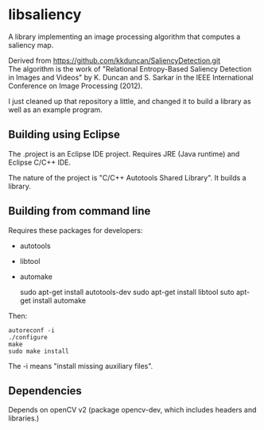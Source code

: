 libsaliency
===========

A library implementing an image processing algorithm that computes a saliency map.

Derived from https://github.com/kkduncan/SaliencyDetection.git   
The algorithm is the work of  "Relational Entropy-Based Saliency Detection in Images and Videos" by K. Duncan and S. Sarkar in the IEEE International Conference on Image Processing (2012).
 
I just cleaned up that repository a little, and changed it to build a library as well as an example program.
 
Building using Eclipse
----------------------

The .project is an Eclipse IDE project.  Requires JRE (Java runtime) and Eclipse C/C++ IDE.

The nature of the project is "C/C++ Autotools Shared Library".  It builds a library.


Building from command line
--------------------------

Requires these packages for developers:
- autotools 
- libtool
- automake

    sudo apt-get install autotools-dev
    sudo apt-get install libtool
    suto apt-get install automake

Then:

    autoreconf -i
    ./configure
    make
    sudo make install

The -i means "install missing auxiliary files".



Dependencies
------------

Depends on openCV v2 (package opencv-dev, which includes headers and libraries.)
